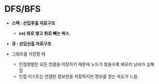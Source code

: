# DFS/BFS

* **스택 : 선입후출 자료구조**
    * **ex) 위로 쌓고 위로 빼는 박스**

* **큐 : 선입선출 자료구조**

* 그래프를 저장할 때 
    * 인접행렬은 모든 연결을 저장하기 때문에 노드가 많을수록 메모리 낭비가 심해짐
    * 인접 리스트는 연결된 정보만을 저장하지만 정보를 얻는 속도가 느림